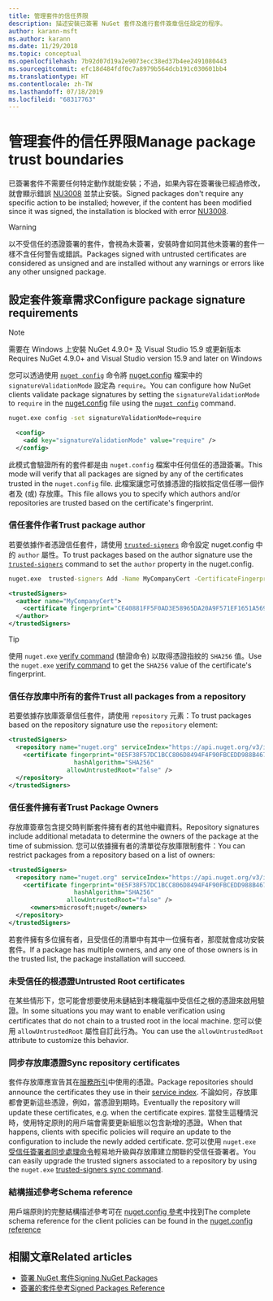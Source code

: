 ```yaml
---
title: 管理套件的信任界限
description: 描述安裝已簽署 NuGet 套件及進行套件簽章信任設定的程序。
author: karann-msft
ms.author: karann
ms.date: 11/29/2018
ms.topic: conceptual
ms.openlocfilehash: 7b92d07d19a2e9073ecc38ed37b4ee2491080443
ms.sourcegitcommit: efc18d484fdf0c7a8979b564dcb191c030601bb4
ms.translationtype: HT
ms.contentlocale: zh-TW
ms.lasthandoff: 07/18/2019
ms.locfileid: "68317763"
---
```

# <a name="manage-package-trust-boundaries"></a><span data-ttu-id="9161e-103">管理套件的信任界限</span><span class="sxs-lookup"><span data-stu-id="9161e-103">Manage package trust boundaries</span></span>

<span data-ttu-id="9161e-104">已簽署套件不需要任何特定動作就能安裝；不過，如果內容在簽署後已經過修改，就會顯示錯誤 [NU3008](../reference/errors-and-warnings/NU3008.md) 並禁止安裝。</span><span class="sxs-lookup"><span data-stu-id="9161e-104">Signed packages don't require any specific action to be installed; however, if the content has been modified since it was signed, the installation is blocked with error [NU3008](../reference/errors-and-warnings/NU3008.md).</span></span>

> [!Warning]
> <span data-ttu-id="9161e-105">以不受信任的憑證簽署的套件，會視為未簽署，安裝時會如同其他未簽署的套件一樣不含任何警告或錯誤。</span><span class="sxs-lookup"><span data-stu-id="9161e-105">Packages signed with untrusted certificates are considered as unsigned and are installed without any warnings or errors like any other unsigned package.</span></span>

## <a name="configure-package-signature-requirements"></a><span data-ttu-id="9161e-106">設定套件簽章需求</span><span class="sxs-lookup"><span data-stu-id="9161e-106">Configure package signature requirements</span></span>

> [!Note]
> <span data-ttu-id="9161e-107">需要在 Windows 上安裝 NuGet 4.9.0+ 及 Visual Studio 15.9 或更新版本</span><span class="sxs-lookup"><span data-stu-id="9161e-107">Requires NuGet 4.9.0+ and Visual Studio version 15.9 and later on Windows</span></span>

<span data-ttu-id="9161e-108">您可以透過使用 [`nuget config`](../reference/cli-reference/cli-ref-config.md) 命令將 [nuget.config](../reference/nuget-config-file.md) 檔案中的 `signatureValidationMode` 設定為 `require`。</span><span class="sxs-lookup"><span data-stu-id="9161e-108">You can configure how NuGet clients validate package signatures by setting the `signatureValidationMode` to `require` in the [nuget.config](../reference/nuget-config-file.md) file using the [`nuget config`](../reference/cli-reference/cli-ref-config.md) command.</span></span>

```cmd
nuget.exe config -set signatureValidationMode=require
```

```xml
  <config>
    <add key="signatureValidationMode" value="require" />
  </config>
```

<span data-ttu-id="9161e-109">此模式會驗證所有的套件都是由 `nuget.config` 檔案中任何信任的憑證簽署。</span><span class="sxs-lookup"><span data-stu-id="9161e-109">This mode will verify that all packages are signed by any of the certificates trusted in the `nuget.config` file.</span></span> <span data-ttu-id="9161e-110">此檔案讓您可依據憑證的指紋指定信任哪一個作者及 (或) 存放庫。</span><span class="sxs-lookup"><span data-stu-id="9161e-110">This file allows you to specify which authors and/or repositories are trusted based on the certificate's fingerprint.</span></span>

### <a name="trust-package-author"></a><span data-ttu-id="9161e-111">信任套件作者</span><span class="sxs-lookup"><span data-stu-id="9161e-111">Trust package author</span></span>

<span data-ttu-id="9161e-112">若要依據作者憑證信任套件，請使用 [`trusted-signers`](../reference/cli-reference/cli-ref-trusted-signers.md) 命令設定 nuget.config 中的 `author` 屬性。</span><span class="sxs-lookup"><span data-stu-id="9161e-112">To trust packages based on the author signature use the [`trusted-signers`](../reference/cli-reference/cli-ref-trusted-signers.md) command to set the `author` property in the nuget.config.</span></span>

```cmd
nuget.exe  trusted-signers Add -Name MyCompanyCert -CertificateFingerprint CE40881FF5F0AD3E58965DA20A9F571EF1651A56933748E1BF1C99E537C4E039 -FingerprintAlgorithm SHA256
```

```xml
<trustedSigners>
  <author name="MyCompanyCert">
    <certificate fingerprint="CE40881FF5F0AD3E58965DA20A9F571EF1651A56933748E1BF1C99E537C4E039" hashAlgorithm="SHA256" allowUntrustedRoot="false" />
  </author>
</trustedSigners>
```

>[!TIP]
><span data-ttu-id="9161e-113">使用 `nuget.exe` [verify command](../reference/cli-reference/cli-ref-verify.md) (驗證命令) 以取得憑證指紋的 `SHA256` 值。</span><span class="sxs-lookup"><span data-stu-id="9161e-113">Use the `nuget.exe` [verify command](../reference/cli-reference/cli-ref-verify.md) to get the `SHA256` value of the certificate's fingerprint.</span></span>


### <a name="trust-all-packages-from-a-repository"></a><span data-ttu-id="9161e-114">信任存放庫中所有的套件</span><span class="sxs-lookup"><span data-stu-id="9161e-114">Trust all packages from a repository</span></span>

<span data-ttu-id="9161e-115">若要依據存放庫簽章信任套件，請使用 `repository` 元素：</span><span class="sxs-lookup"><span data-stu-id="9161e-115">To trust packages based on the repository signature use the `repository` element:</span></span>

```xml
<trustedSigners>  
  <repository name="nuget.org" serviceIndex="https://api.nuget.org/v3/index.json">
    <certificate fingerprint="0E5F38F57DC1BCC806D8494F4F90FBCEDD988B4676070...." 
                  hashAlgorithm="SHA256" 
                allowUntrustedRoot="false" />
  </repository>
</trustedSigners>
```

### <a name="trust-package-owners"></a><span data-ttu-id="9161e-116">信任套件擁有者</span><span class="sxs-lookup"><span data-stu-id="9161e-116">Trust Package Owners</span></span>

<span data-ttu-id="9161e-117">存放庫簽章包含提交時判斷套件擁有者的其他中繼資料。</span><span class="sxs-lookup"><span data-stu-id="9161e-117">Repository signatures include additional metadata to determine the owners of the package at the time of submission.</span></span> <span data-ttu-id="9161e-118">您可以依據擁有者的清單從存放庫限制套件：</span><span class="sxs-lookup"><span data-stu-id="9161e-118">You can restrict packages from a repository based on a list of owners:</span></span>

```xml
<trustedSigners>  
  <repository name="nuget.org" serviceIndex="https://api.nuget.org/v3/index.json">
    <certificate fingerprint="0E5F38F57DC1BCC806D8494F4F90FBCEDD988B4676070...." 
                  hashAlgorithm="SHA256" 
                allowUntrustedRoot="false" />
      <owners>microsoft;nuget</owners>
  </repository>
</trustedSigners>
```

<span data-ttu-id="9161e-119">若套件擁有多位擁有者，且受信任的清單中有其中一位擁有者，那麼就會成功安裝套件。</span><span class="sxs-lookup"><span data-stu-id="9161e-119">If a package has multiple owners, and any one of those owners is in the trusted list, the package installation will succeed.</span></span>

### <a name="untrusted-root-certificates"></a><span data-ttu-id="9161e-120">未受信任的根憑證</span><span class="sxs-lookup"><span data-stu-id="9161e-120">Untrusted Root certificates</span></span>

<span data-ttu-id="9161e-121">在某些情形下，您可能會想要使用未鏈結到本機電腦中受信任之根的憑證來啟用驗證。</span><span class="sxs-lookup"><span data-stu-id="9161e-121">In some situations you may want to enable verification using certificates that do not chain to a trusted root in the local machine.</span></span> <span data-ttu-id="9161e-122">您可以使用 `allowUntrustedRoot` 屬性自訂此行為。</span><span class="sxs-lookup"><span data-stu-id="9161e-122">You can use the `allowUntrustedRoot` attribute to customize this behavior.</span></span>

### <a name="sync-repository-certificates"></a><span data-ttu-id="9161e-123">同步存放庫憑證</span><span class="sxs-lookup"><span data-stu-id="9161e-123">Sync repository certificates</span></span>

<span data-ttu-id="9161e-124">套件存放庫應宣告其在[服務所引](../api/service-index.md)中使用的憑證。</span><span class="sxs-lookup"><span data-stu-id="9161e-124">Package repositories should announce the certificates they use in their [service index](../api/service-index.md).</span></span> <span data-ttu-id="9161e-125">不論如何，存放庫都會更新這些憑證，例如，當憑證到期時。</span><span class="sxs-lookup"><span data-stu-id="9161e-125">Eventually the repository will update these certificates, e.g. when the certificate expires.</span></span> <span data-ttu-id="9161e-126">當發生這種情況時，使用特定原則的用戶端會需要更新組態以包含新增的憑證。</span><span class="sxs-lookup"><span data-stu-id="9161e-126">When that happens, clients with specific policies will require an update to the configuration to include the newly added certificate.</span></span> <span data-ttu-id="9161e-127">您可以使用 `nuget.exe` [受信任簽署者同步處理命令](../reference/cli-reference/cli-ref-trusted-signers.md#nuget-trusted-signers-sync--name-)輕易地升級與存放庫建立關聯的受信任簽署者。</span><span class="sxs-lookup"><span data-stu-id="9161e-127">You can easily upgrade the trusted signers associated to a repository by using the `nuget.exe` [trusted-signers sync command](../reference/cli-reference/cli-ref-trusted-signers.md#nuget-trusted-signers-sync--name-).</span></span>

### <a name="schema-reference"></a><span data-ttu-id="9161e-128">結構描述參考</span><span class="sxs-lookup"><span data-stu-id="9161e-128">Schema reference</span></span>

<span data-ttu-id="9161e-129">用戶端原則的完整結構描述參考可在 [nuget.config 參考](../reference/nuget-config-file.md#trustedsigners-section)中找到</span><span class="sxs-lookup"><span data-stu-id="9161e-129">The complete schema reference for the client policies can be found in the [nuget.config reference](../reference/nuget-config-file.md#trustedsigners-section)</span></span>

## <a name="related-articles"></a><span data-ttu-id="9161e-130">相關文章</span><span class="sxs-lookup"><span data-stu-id="9161e-130">Related articles</span></span>

- [<span data-ttu-id="9161e-131">簽署 NuGet 套件</span><span class="sxs-lookup"><span data-stu-id="9161e-131">Signing NuGet Packages</span></span>](../create-packages/Sign-a-Package.md)
- [<span data-ttu-id="9161e-132">簽署的套件參考</span><span class="sxs-lookup"><span data-stu-id="9161e-132">Signed Packages Reference</span></span>](../reference/Signed-Packages-Reference.md)
